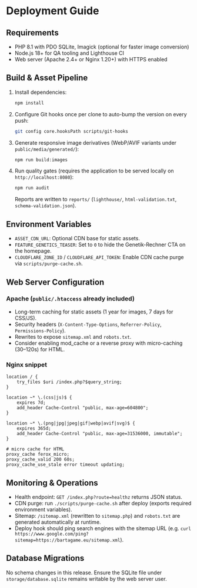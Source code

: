 # Deployment Guide

## Requirements
- PHP 8.1 with PDO SQLite, Imagick (optional for faster image conversion)
- Node.js 18+ for QA tooling and Lighthouse CI
- Web server (Apache 2.4+ or Nginx 1.20+) with HTTPS enabled

## Build & Asset Pipeline
1. Install dependencies:
   ```bash
   npm install
   ```
2. Configure Git hooks once per clone to auto-bump the version on every push:
   ```bash
   git config core.hooksPath scripts/git-hooks
   ```
2. Generate responsive image derivatives (WebP/AVIF variants under `public/media/generated/`):
   ```bash
   npm run build:images
   ```
3. Run quality gates (requires the application to be served locally on `http://localhost:8080`):
   ```bash
   npm run audit
   ```
   Reports are written to `reports/` (`lighthouse/`, `html-validation.txt`, `schema-validation.json`).

## Environment Variables
- `ASSET_CDN_URL`: Optional CDN base for static assets.
- `FEATURE_GENETICS_TEASER`: Set to `0` to hide the Genetik-Rechner CTA on the homepage.
- `CLOUDFLARE_ZONE_ID` / `CLOUDFLARE_API_TOKEN`: Enable CDN cache purge via `scripts/purge-cache.sh`.

## Web Server Configuration
### Apache (`public/.htaccess` already included)
- Long-term caching for static assets (1 year for images, 7 days for CSS/JS).
- Security headers (`X-Content-Type-Options`, `Referrer-Policy`, `Permissions-Policy`).
- Rewrites to expose `sitemap.xml` and `robots.txt`.
- Consider enabling mod_cache or a reverse proxy with micro-caching (30–120s) for HTML.

### Nginx snippet
```
location / {
    try_files $uri /index.php?$query_string;
}

location ~* \.(css|js)$ {
    expires 7d;
    add_header Cache-Control "public, max-age=604800";
}

location ~* \.(png|jpg|jpeg|gif|webp|avif|svg)$ {
    expires 365d;
    add_header Cache-Control "public, max-age=31536000, immutable";
}

# micro cache for HTML
proxy_cache ferox_micro;
proxy_cache_valid 200 60s;
proxy_cache_use_stale error timeout updating;
```

## Monitoring & Operations
- Health endpoint: `GET /index.php?route=healthz` returns JSON status.
- CDN purge: run `./scripts/purge-cache.sh` after deploy (exports required environment variables).
- Sitemap: `/sitemap.xml` (rewritten to `sitemap.php`) and `robots.txt` are generated automatically at runtime.
- Deploy hook should ping search engines with the sitemap URL (e.g. `curl https://www.google.com/ping?sitemap=https://bartagame.eu/sitemap.xml`).

## Database Migrations
No schema changes in this release. Ensure the SQLite file under `storage/database.sqlite` remains writable by the web server user.

